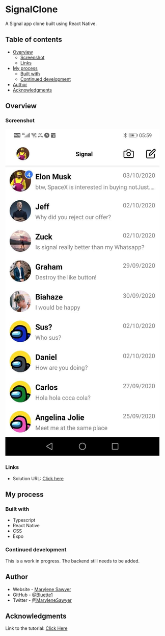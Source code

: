 # SignalClone

A Signal app clone built using React Native.

## Table of contents

- [Overview](#overview)
  - [Screenshot](#screenshot)
  - [Links](#links)
- [My process](#my-process)
  - [Built with](#built-with)
  - [Continued development](#continued-development)
- [Author](#author)
- [Acknowledgments](#acknowledgments)

## Overview

### Screenshot

![](././assets/images/screenshot.jpg)


### Links

- Solution URL: [Click here](https://github.com/Bluette1/SignalClone)

## My process

### Built with

- Typescript
- React Native
- CSS
- Expo

### Continued development

This is a work in progress. The backend still needs to be added.


## Author

- Website - [Marylene Sawyer](http://www.marylene.tech/)
- GitHub - [@Bluette1](https://github.com/Bluette1)
- Twitter - [@MaryleneSawyer](https://twitter.com/MaryleneSawyer)


## Acknowledgments

Link to the tutorial: [Click Here](https://www.youtube.com/watch?v=uciWe9TvWf8)

